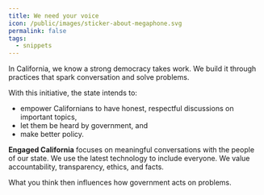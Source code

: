 ```yaml
---
title: We need your voice
icon: /public/images/sticker-about-megaphone.svg
permalink: false
tags:
  - snippets
---
```

In California, we know a strong democracy takes work. We build it through practices that spark conversation and solve problems.

With this initiative, the state intends to:

* empower Californians to have honest, respectful discussions on important topics, 
* let them be heard by government, and
* make better policy.

**Engaged California** focuses on meaningful conversations with the people of our state. We use the latest technology to include everyone. We value accountability, transparency, ethics, and facts.

What you think then influences how government acts on problems.
